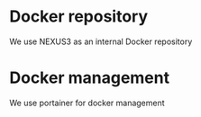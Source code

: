 # Docker repository

We use NEXUS3 as an internal Docker  repository

# Docker management 

We use portainer for docker management
